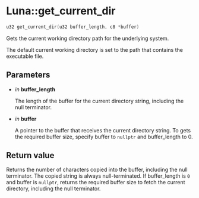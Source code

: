 # Luna::get_current_dir

```c++
u32 get_current_dir(u32 buffer_length, c8 *buffer)
```

Gets the current working directory path for the underlying system. 

The default current working directory is set to the path that contains the executable file. 

## Parameters
* *in* **buffer_length**

    The length of the buffer for the current directory string, including the null terminator. 

* *in* **buffer**

    A pointer to the buffer that receives the current directory string. To gets the required buffer size, specify buffer to `nullptr` and buffer_length to 0. 

## Return value
Returns the number of characters copied into the buffer, including the null terminator. The copied string is always null-terminated. If buffer_length is `0` and buffer is `nullptr`, returns the required buffer size to fetch the current directory, including the null terminator. 

